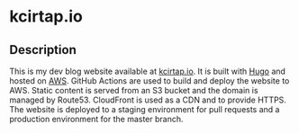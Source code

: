 # kcirtap.io

## Description

This is my dev blog website available at [kcirtap.io](https://kcirtap.io).
It is built with [Hugo](https://gohugo.io/) and hosted on [AWS](https://aws.amazon.com/).
GitHub Actions are used to build and deploy the website to AWS.
Static content is served from an S3 bucket and the domain is managed by Route53.
CloudFront is used as a CDN and to provide HTTPS.
The website is deployed to a staging environment for pull requests and a production environment for the master branch.
